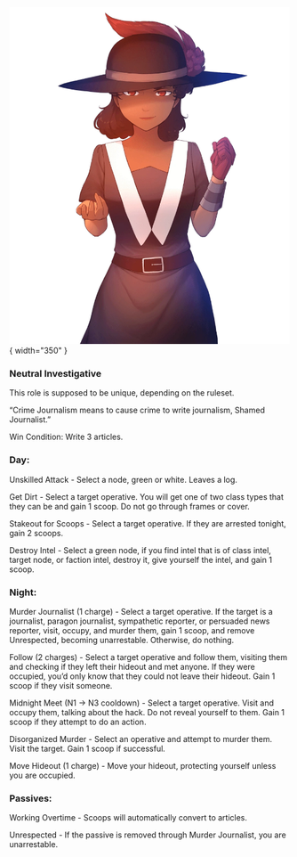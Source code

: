 ![shamedjournalist.png](Images/shamedjournalist.png){ width="350" }

### **Neutral Investigative**

This role is supposed to be unique, depending on the ruleset.

“Crime Journalism means to cause crime to write journalism, Shamed Journalist.”

Win Condition: Write 3 articles.

### **Day:**

Unskilled Attack - Select a node, green or white. Leaves a log.

Get Dirt - Select a target operative. You will get one of two class types that they can be and gain 1 scoop. Do not go through frames or cover.

Stakeout for Scoops - Select a target operative. If they are arrested tonight, gain 2 scoops.

Destroy Intel - Select a green node, if you find intel that is of class intel, target node, or faction intel, destroy it, give yourself the intel, and gain 1 scoop.

### **Night:**

Murder Journalist (1 charge) - Select a target operative. If the target is a journalist, paragon journalist, sympathetic reporter, or persuaded news reporter, visit, occupy, and murder them, gain 1 scoop, and remove Unrespected, becoming unarrestable. Otherwise, do nothing.

Follow (2 charges) - Select a target operative and follow them, visiting them and checking if they left their hideout and met anyone. If they were occupied, you’d only know that they could not leave their hideout. Gain 1 scoop if they visit someone.

Midnight Meet (N1 -> N3 cooldown) - Select a target operative. Visit and occupy them, talking about the hack. Do not reveal yourself to them. Gain 1 scoop if they attempt to do an action.

Disorganized Murder - Select an operative and attempt to murder them. Visit the target. Gain 1 scoop if successful.

Move Hideout (1 charge) - Move your hideout, protecting yourself unless you are occupied.

### **Passives:**

Working Overtime - Scoops will automatically convert to articles.

Unrespected - If the passive is removed through Murder Journalist, you are unarrestable.